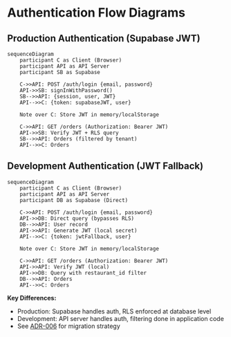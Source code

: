 # Authentication Flow Diagrams

## Production Authentication (Supabase JWT)

```mermaid
sequenceDiagram
    participant C as Client (Browser)
    participant API as API Server
    participant SB as Supabase

    C->>API: POST /auth/login {email, password}
    API->>SB: signInWithPassword()
    SB-->>API: {session, user, JWT}
    API-->>C: {token: supabaseJWT, user}

    Note over C: Store JWT in memory/localStorage

    C->>API: GET /orders (Authorization: Bearer JWT)
    API->>SB: Verify JWT + RLS query
    SB-->>API: Orders (filtered by tenant)
    API-->>C: Orders
```

## Development Authentication (JWT Fallback)

```mermaid
sequenceDiagram
    participant C as Client (Browser)
    participant API as API Server
    participant DB as Supabase (Direct)

    C->>API: POST /auth/login {email, password}
    API->>DB: Direct query (bypasses RLS)
    DB-->>API: User record
    API->>API: Generate JWT (local secret)
    API-->>C: {token: jwtFallback, user}

    Note over C: Store JWT in memory/localStorage

    C->>API: GET /orders (Authorization: Bearer JWT)
    API->>API: Verify JWT (local)
    API->>DB: Query with restaurant_id filter
    DB-->>API: Orders
    API-->>C: Orders
```

**Key Differences:**
- Production: Supabase handles auth, RLS enforced at database level
- Development: API server handles auth, filtering done in application code
- See [ADR-006](../../ADR-006-dual-authentication-pattern.md) for migration strategy
